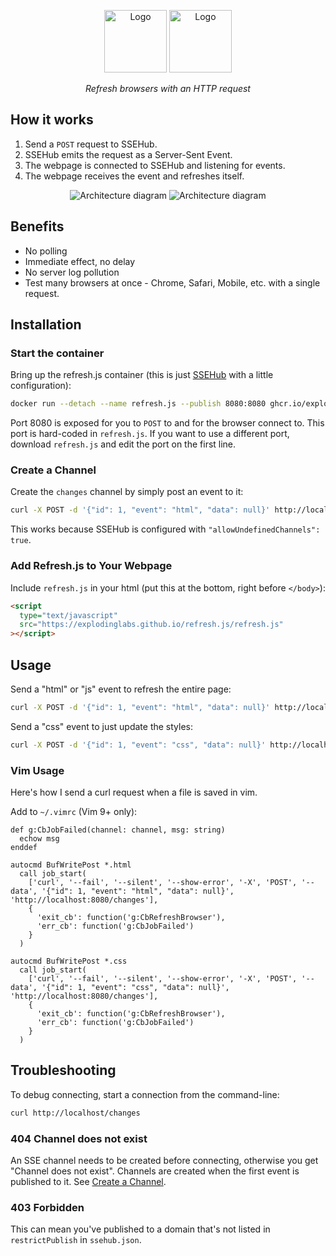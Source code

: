 <p align="center">
  <img alt="Logo" height="100" src="https://github.com/explodinglabs/refresh.js/blob/main/.images/logo-light.png?raw=true#gh-light-mode-only" />
  <img alt="Logo" height="100" src="https://github.com/explodinglabs/refresh.js/blob/main/.images/logo-dark.png?raw=true#gh-dark-mode-only" />
</p>

<p align="center">
  <i>Refresh browsers with an HTTP request</i>
</p>

## How it works

1. Send a `POST` request to SSEHub.
2. SSEHub emits the request as a Server-Sent Event.
3. The webpage is connected to SSEHub and listening for events.
4. The webpage receives the event and refreshes itself.

<p align="center">
  <img alt="Architecture diagram" src="https://github.com/explodinglabs/refresh.js/blob/main/.images/architecture-light.svg?raw=true#gh-light-mode-only" />
  <img alt="Architecture diagram" src="https://github.com/explodinglabs/refresh.js/blob/main/.images/architecture-dark.svg?raw=true#gh-dark-mode-only" />
</p>

## Benefits

- No polling
- Immediate effect, no delay
- No server log pollution
- Test many browsers at once - Chrome, Safari, Mobile, etc. with a single request.

## Installation

### Start the container

Bring up the refresh.js container (this is just
[SSEHub](https://github.com/vgno/ssehub) with a little configuration):

```sh
docker run --detach --name refresh.js --publish 8080:8080 ghcr.io/explodinglabs/refresh.js
```

Port 8080 is exposed for you to `POST` to and for the browser connect to. This
port is hard-coded in `refresh.js`. If you want to use a different port,
download `refresh.js` and edit the port on the first line.

### Create a Channel

Create the `changes` channel by simply post an event to it:

```sh
curl -X POST -d '{"id": 1, "event": "html", "data": null}' http://localhost:8080/changes
```

This works because SSEHub is configured with `"allowUndefinedChannels": true`.

### Add Refresh.js to Your Webpage

Include `refresh.js` in your html (put this at the bottom, right before
`</body>`):

```html
<script
  type="text/javascript"
  src="https://explodinglabs.github.io/refresh.js/refresh.js"
></script>
```

## Usage

Send a "html" or "js" event to refresh the entire page:

```sh
curl -X POST -d '{"id": 1, "event": "html", "data": null}' http://localhost:8080/changes
```

Send a "css" event to just update the styles:

```sh
curl -X POST -d '{"id": 1, "event": "css", "data": null}' http://localhost:8080/changes
```

### Vim Usage

Here's how I send a curl request when a file is saved in vim.

Add to `~/.vimrc` (Vim 9+ only):

```vim
def g:CbJobFailed(channel: channel, msg: string)
  echow msg
enddef

autocmd BufWritePost *.html
  call job_start(
    ['curl', '--fail', '--silent', '--show-error', '-X', 'POST', '--data', '{"id": 1, "event": "html", "data": null}', 'http://localhost:8080/changes'],
    {
      'exit_cb': function('g:CbRefreshBrowser'),
      'err_cb': function('g:CbJobFailed')
    }
  )

autocmd BufWritePost *.css
  call job_start(
    ['curl', '--fail', '--silent', '--show-error', '-X', 'POST', '--data', '{"id": 1, "event": "css", "data": null}', 'http://localhost:8080/changes'],
    {
      'exit_cb': function('g:CbRefreshBrowser'),
      'err_cb': function('g:CbJobFailed')
    }
  )
```

## Troubleshooting

To debug connecting, start a connection from the command-line:

```sh
curl http://localhost/changes
```

### 404 Channel does not exist

An SSE channel needs to be created before connecting, otherwise you get
"Channel does not exist". Channels are created when the first event is
published to it. See [Create a Channel](#create_a_channel).

### 403 Forbidden

This can mean you've published to a domain that's not listed in
`restrictPublish` in `ssehub.json`.
